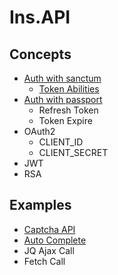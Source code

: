# Ins.API
## Concepts
- [Auth with sanctum](/concepts/SANCTUM.md)
    - [Token Abilities](/concepts/SANCTUM_Token_Abilities.md)
- [Auth with passport](concepts/PASSPORT.md)
    - Refresh Token
    - Token Expire
- OAuth2
    - CLIENT_ID
    - CLIENT_SECRET
- JWT
- RSA

## Examples
- [Captcha API](/examples/README.md)
- [Auto Complete](/examples/AUTO_COMPLETE.md)
- JQ Ajax Call
- Fetch Call